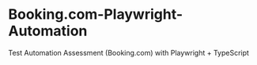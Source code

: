 # Booking.com-Playwright-Automation
Test Automation Assessment (Booking.com) with Playwright + TypeScript
